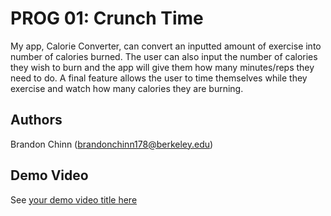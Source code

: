 # PROG 01: Crunch Time

My app, Calorie Converter, can convert an inputted amount of exercise into number of calories burned. The user can also input the number of calories they wish to burn and the app will give them how many minutes/reps they need to do. A final feature allows the user to time themselves while they exercise and watch how many calories they are burning.

## Authors

Brandon Chinn ([brandonchinn178@berkeley.edu](mailto:brandonchinn178@berkeley.edu))

## Demo Video

See [your demo video title here](https://link_to_your_video)
